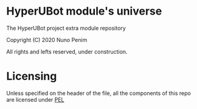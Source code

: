 # HyperUBot module's universe
The HyperUBot project extra module repository

Copyright (C) 2020 Nuno Penim

All rights and lefts reserved, under construction.

# Licensing

Unless specified on the header of the file, all the components of this repo are
licensed under [PEL]()

